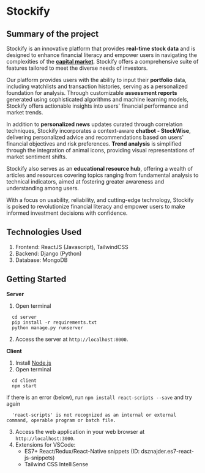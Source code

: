 # Stockify
## Summary of the project
Stockify is an innovative platform that provides **real-time stock data** and is designed to enhance financial literacy and empower users in navigating the complexities of the <u>**capital market**</u>. Stockify offers a comprehensive suite of features tailored to meet the diverse needs of investors.  

Our platform provides users with the ability to input their **portfolio** data, including watchlists and transaction histories, serving as a personalized foundation for analysis. Through customizable **assessment reports** generated using sophisticated algorithms and machine learning models, Stockify offers actionable insights into users' financial performance and market trends.  

In addition to **personalized news** updates curated through correlation techniques, Stockify incorporates a context-aware **chatbot - StockWise**, delivering personalized advice and recommendations based on users' financial objectives and risk preferences. **Trend analysis** is simplified through the integration of animal icons, providing visual representations of market sentiment shifts.  

Stockify also serves as an **educational resource hub**, offering a wealth of articles and resources covering topics ranging from fundamental analysis to technical indicators, aimed at fostering greater awareness and understanding among users.  

With a focus on usability, reliability, and cutting-edge technology, Stockify is poised to revolutionize financial literacy and empower users to make informed investment decisions with confidence.  

## Technologies Used
1. Frontend: ReactJS (Javascript), TailwindCSS
2. Backend: Django (Python)
3. Database: MongoDB

## Getting Started
**Server**  
1. Open terminal
  ```
    cd server
    pip install -r requirements.txt
    python manage.py runserver
  ```
2. Access the server at `http://localhost:8000`.    

**Client**  
1. Install [Node.js]("https://nodejs.org/en/download")  
2. Open terminal
  ```
    cd client
    npm start
  ```
  if there is an error (below), run `npm install react-scripts --save` and try again
  ```
    'react-scripts' is not recognized as an internal or external command, operable program or batch file.
  ```
3. Access the web application in your web browser at `http://localhost:3000`.  
4. Extensions for VSCode:
   - ES7+ React/Redux/React-Native snippets (ID: dsznajder.es7-react-js-snippets)  
   - Tailwind CSS IntelliSense
